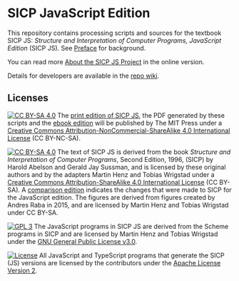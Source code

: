 # SICP JavaScript Edition

This repository contains processing scripts and sources for the textbook SICP JS: *Structure and Interpretation of Computer Programs, JavaScript Edition* (SICP JS). See [Preface](https://sourceacademy.org/sicpjs/prefaces03) for background.

You can read more [About the SICP JS Project](https://sourceacademy.org/sicpjs/making-of) in the online version.

Details for developers are available in the [repo wiki](https://github.com/source-academy/sicp/wiki).

## Licenses

[![CC BY-SA 4.0][cc-by-nc-sa-image]][cc-by-nc-sa] 
The [print edition of SICP JS](https://mitpress.mit.edu/books/structure-and-interpretation-computer-programs-1), the PDF generated by these scripts and the [ebook edition](https://www.amazon.com/Structure-Interpretation-Computer-Programs-Engineering-ebook-dp-B094X8316F/dp/B094X8316F/ref=mt_other?_encoding=UTF8&me=&qid=) will be published by The MIT Press under a [Creative Commons Attribution-NonCommercial-ShareAlike 4.0 International License](cc-by-nc-sa) (CC BY-NC-SA). 

[![CC BY-SA 4.0][cc-by-sa-image]][cc-by-sa] 
The text of SICP JS is derived from the book *Structure and Interpretation of Computer Programs*, Second Edition, 1996, (SICP) by Harold Abelson and Gerald Jay Sussman, and is licensed by these original authors and by the adapters Martin Henz and Tobias Wrigstad under a [Creative Commons Attribution-ShareAlike 4.0 International License](cc-by-sa) (CC BY-SA). A [comparison edition](http://sicp.sourceacademy.org) indicates the changes that were made to SICP for the JavaScript edition. The figures are derived from figures created by Andres Raba in 2015, and are licensed by Martin Henz and Tobias Wrigstad under CC BY-SA.

[![GPL 3][gpl3-image]][gpl3]
The JavaScript programs in SICP JS are derived from the Scheme programs in SICP and are licensed by Martin Henz and Tobias Wrigstad under the [GNU General Public License v3.0](gpl3). 

[![License](https://img.shields.io/badge/License-Apache%202.0-blue.svg)](https://opensource.org/licenses/Apache-2.0)
All JavaScript and TypeScript programs that generate the SICP (JS) versions are licensed by the contributors under the [Apache License Version 2][apache2].

[cc-by-sa]: http://creativecommons.org/licenses/by-sa/4.0/
[cc-by-sa-image]: https://licensebuttons.net/l/by-sa/4.0/88x31.png
[cc-by-nc-sa]: http://creativecommons.org/licenses/by-nc-sa/4.0/
[cc-by-nc-sa-image]: https://licensebuttons.net/l/by-nc-sa/4.0/88x31.png
[gpl3]: https://www.gnu.org/licenses/gpl-3.0.en.html
[gpl3-image]: https://upload.wikimedia.org/wikipedia/commons/thumb/7/79/License_icon-gpl.svg/50px-License_icon-gpl.svg.png
[apache2]: https://www.apache.org/licenses/LICENSE-2.0.txt


